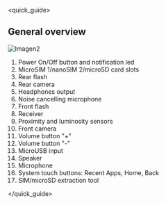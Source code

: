 <quick_guide>
## General overview

![Imagen2](http://static.energysistem.com/images/manuals/42674/56f2914c90d1d.jpg)

1. Power On/Off button and notification led
2. MicroSIM 1/nanoSIM 2/microSD card slots
3. Rear flash
4. Rear camera
5. Headphones output
6. Noise cancelling microphone
7. Front flash
8. Receiver
9. Proximity and luminosity sensors
10. Front camera
11. Volume button "+"
12. Volume button "-"
13. MicroUSB input
14. Speaker
15. Microphone
16. System touch buttons: Recent Apps, Home, Back
17. SIM/microSD extraction tool


</quick_guide>


